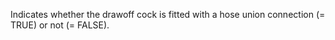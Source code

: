 Indicates whether the drawoff cock is fitted with a hose union connection (= TRUE) or not (= FALSE).
